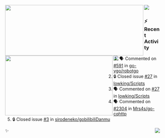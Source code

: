 <p>
  <p>
  <img align="left" width="450" height="165" src="https://github-readme-stats-git-masterrstaa-rickstaa.vercel.app/api?username=lowking&bg_color=0D1116&theme=synthwave&show_icons=true&hide_border=true&line_height=20&title_color=4E7C65&icon_color=555&show_owner=true&text_color=777&count_private=true"/>
  </p>
  <p>
  <img align="left" width="350" height="195" src="https://github-readme-stats-git-masterrstaa-rickstaa.vercel.app/api/top-langs/?layout=compact&username=lowking&bg_color=0D1116&theme=synthwave&show_icons=true&hide_border=true&line_height=20&title_color=4E7C65&icon_color=555&show_owner=true&text_color=777&hide&langs_count=4"/>
  </p>
  <p>
    <a align="left" href="https://t.me/Violettoy_bot"><img src="https://img.shields.io/badge/Telegram-%2352A4DB.svg?&style=social&logo=telegram&logoColor=white" /></a>&nbsp;&nbsp;
<!--     <img align="left" src="https://github.com/lowking/lowking/workflows/Waka%20Readme/badge.svg" />&nbsp;&nbsp; -->
    <img align="left" src="https://github.com/lowking/lowking/workflows/Activity%20Readme/badge.svg" />
  </p>
</p>

### :zap: Recent Activity

<!--START_SECTION:activity-->
1. 🗣 Commented on [#591](https://github.com/go-vgo/robotgo/issues/591#issuecomment-1665784061) in [go-vgo/robotgo](https://github.com/go-vgo/robotgo)
2. 🔒 Closed issue [#27](https://github.com/lowking/Scripts/issues/27) in [lowking/Scripts](https://github.com/lowking/Scripts)
3. 🗣 Commented on [#27](https://github.com/lowking/Scripts/issues/27#issuecomment-1665354410) in [lowking/Scripts](https://github.com/lowking/Scripts)
4. 🗣 Commented on [#2304](https://github.com/Mrs4s/go-cqhttp/issues/2304#issuecomment-1660454344) in [Mrs4s/go-cqhttp](https://github.com/Mrs4s/go-cqhttp)
5. 🔒 Closed issue [#3](https://github.com/sirodeneko/gobilibiliDanmu/issues/3) in [sirodeneko/gobilibiliDanmu](https://github.com/sirodeneko/gobilibiliDanmu)
<!--END_SECTION:activity-->

✨<img align="right" src="http://profile-counter.glitch.me/lowking/count.svg"/>
